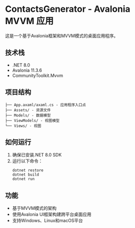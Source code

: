 # ContactsGenerator - Avalonia MVVM 应用

这是一个基于Avalonia框架和MVVM模式的桌面应用程序。

## 技术栈
- .NET 8.0
- Avalonia 11.3.6
- CommunityToolkit.Mvvm

## 项目结构
```
├── App.axaml/axaml.cs - 应用程序入口点
├── Assets/ - 资源文件
├── Models/ - 数据模型
├── ViewModels/ - 视图模型
└── Views/ - 视图
```

## 如何运行
1. 确保已安装.NET 8.0 SDK
2. 运行以下命令：
   ```
   dotnet restore
   dotnet build
   dotnet run
   ```

## 功能
- 基于MVVM模式的架构
- 使用Avalonia UI框架构建跨平台桌面应用
- 支持Windows、Linux和macOS平台
